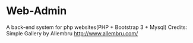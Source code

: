 # Web-Admin
A back-end system for php websites(PHP + Bootstrap 3 + Mysql)
Credits:
Simple Gallery by Allembru
<http://www.allembru.com/>	
